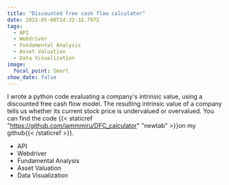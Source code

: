 ```yaml
---
title: "Discounted free cash flow calculator"
date: 2022-05-08T14:32:32.797Z
tags:
  - API
  - Webdriver
  - Fundamental Analysis
  - Asset Valuation
  - Data Visualization
image:
  focal_point: Smart
show_date: false
---
```

I wrote a python code evaluating a company's intrinsic value, using a discounted free cash flow model. The resulting intrinsic value of a company tells us whether its current stock price is undervalued or overvalued. You can find the code {{< staticref "https://github.com/iammmiru/DFC_calculator" "newtab" >}}on my github{{< /staticref >}}.

- API
- Webdriver
- Fundamental Analysis
- Asset Valuation
- Data Visualization
